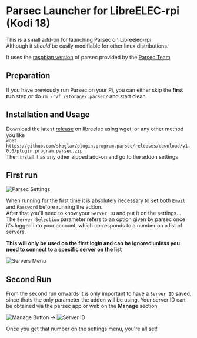 # Parsec Launcher for LibreELEC-rpi (Kodi 18)

This is a small add-on for launching Parsec on Libreelec-rpi  
Although it _should_ be easily modifiable for other linux distributions.    

It uses the [raspbian version](https://s3.amazonaws.com/parsec-build/package/parsec-rpi.deb) of parsec provided by the [Parsec Team](https://parsecgaming.com/downloads)  

## Preparation
If you have previously run Parsec on your Pi, you can either skip the **first run** step or do `rm -rvf /storage/.parsec/` and start clean.

## Installation and Usage
Download the latest [release](https://github.com/skoglar/plugin.program.parsec/releases/download/v1.0.0/plugin.program.parsec.zip) on libreelec using wget, or any other method you like  
```wget https://github.com/skoglar/plugin.program.parsec/releases/download/v1.0.0/plugin.program.parsec.zip```  
Then install it as any other zipped add-on and go to the addon settings
## First run
![Parsec Settings](https://i.imgur.com/6FIpWPA.png)  
  
When running for the first time it is absolutely necessary to set both `Email` and `Password` before running the addon.  
After that you'll need to know your `Server ID` and put it on the settings.  .  
The `Server Selection` parameter refers to an option given by parsec once it's logged into your account, which corresponds to a number on a list of servers.  

**This will only be used on the first login and can be ignored unless you need to connect to a specific server on the list**  
  
![Servers Menu](https://i.imgur.com/zUGpOzO.png)

## Second Run  
From the second run onwards it is only important to have a `Server ID` saved, since thats the only parameter the addon will be using.
Your server ID can be obtained via the parsec app or web on the **Manage** section  
  
![Manage Button](https://i.imgur.com/oIRQITd.png) -> 
![Server ID](https://i.imgur.com/7vTMRON.png)  
  
Once you get that number on the settings menu, you're all set!
